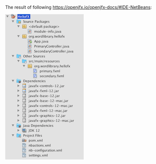The result of following https://openjfx.io/openjfx-docs/#IDE-NetBeans:

<img src="../images/openjfx-jdk12.png"></img>
